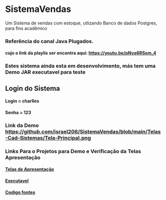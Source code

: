 # SistemaVendas
 Um Sistema de vendas com estoque, utlizando Banco de dados Postgres, para fins acadêmico
 
 ### Referência do canal Java Plugados.
 #### cujo o link da playlis ser encontra aqui: https://youtu.be/pNvs6RSsm_4
 
 ### Estes sistema ainda esta em desenvolvimento, más tem uma Demo JAR executavel para teste
 ## Login do Sistema
 #### Login = charlles
 #### Senha = 123
 
 ### Link da Demo https://github.com/israel206/SistemaVendas/blob/main/Telas-Cad-Sistemas/Tela-Principal.png
 ### Links Para o Projetos para Demo e Verificação da Telas Apresentação
 #### [Telas de Apresentação](https://github.com/israel206/SistemaVendas/tree/main/Telas-Cad-Sistemas)
 #### [Executavel](https://github.com/israel206/SistemaVendas/tree/main/Estoque-exe)
 #### [Codigo fontes](https://github.com/israel206/SistemaVendas/tree/main/Estoque-Codigo)
